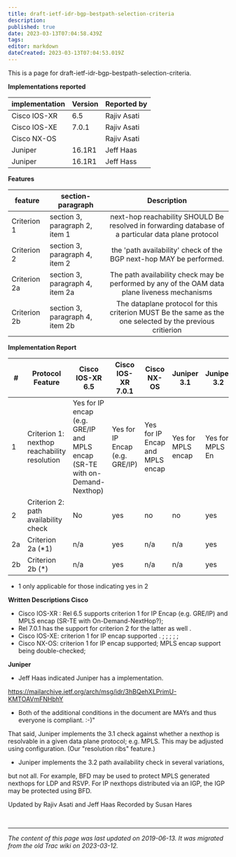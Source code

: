 ```yaml
---
title: draft-ietf-idr-bgp-bestpath-selection-criteria
description: 
published: true
date: 2023-03-13T07:04:58.439Z
tags: 
editor: markdown
dateCreated: 2023-03-13T07:04:53.019Z
---
```


 This is a page for draft-ietf-idr-bgp-bestpath-selection-criteria.

**Implementations reported** 

| implementation   |  Version  |   Reported by   |
|------------------|-----------|-----------------|
|  Cisco IOS-XR    |   6.5     |   Rajiv Asati   |
|  Cisco IOS-XE    |   7.0.1   |   Rajiv Asati   |
|  Cisco NX-OS     |           |   Rajiv Asati   |
|  Juniper         |   16.1R1  |   Jeff Haas     |
|  Juniper         |   16.1R1  |   Jeff Hass     |

**Features**

| feature        |  section-paragraph                |                                                 Description                                                  |
|----------------|-----------------------------------|:------------------------------------------------------------------------------------------------------------:|
|  Criterion 1   |  section 3, paragraph 2, item 1   |  next-hop reachability SHOULD Be resolved in forwarding database of a particular data plane protocol         |
|  Criterion 2   |  section 3, paragraph 4, item 2   |  the 'path availability' check of the BGP next-hop MAY be performed.                                         |
|  Criterion 2a  |  section 3, paragraph 4, item 2a  |  The path availability check may be performed by any of the OAM data plane liveness mechanisms               |
|  Criterion 2b  |  section 3, paragraph 4, item 2b  |  The dataplane protocol for this criterion MUST Be the same as the one selected by the previous critierion   |

**Implementation Report**

| #    |  Protocol Feature                              |  Cisco IOS-XR 6.5                                                              |  Cisco IOS-XR 7.0.1              |  Cisco NX-OS                      |  Juniper 3.1          |  Juniper 3.2      |
|------|------------------------------------------------|--------------------------------------------------------------------------------|----------------------------------|-----------------------------------|-----------------------|-------------------|
|  1   |  Criterion 1: nexthop reachability resolution  |  Yes for IP encap (e.g. GRE/IP and MPLS encap (SR-TE with on-Demand-Nexthop)   |  Yes for IP Encap (e.g. GRE/IP)  |  Yes for IP Encap and MPLS encap  |   Yes for MPLS encap  |  Yes for MPLS En  |
|  2   |  Criterion 2: path availability check          |   No                                                                           |   yes                            |  no                               |  no                   |  yes              |
|  2a  |  Criterion 2a (*1)                             |  n/a                                                                           |   yes                            |  n/a                              |  n/a                  |  yes              |
|  2b  |  Criterion 2b (*)                             |  n/a                                                                           |   yes                            |  n/a                              |  n/a                  |  yes              |


 * 1 only applicable for those indicating yes in 2

**Written Descriptions Cisco**

 -   Cisco IOS-XR : Rel 6.5 supports criterion 1 for IP Encap (e.g. GRE/IP) and MPLS encap (SR-TE with On-Demand-NextHop?);
 -   Rel 7.0.1 has the support for criterion 2 for the latter as well .
 -   Cisco IOS-XE: criterion 1 for IP encap supported . ; ; ; ; ;
 -   Cisco NX-OS: criterion 1 for IP encap supported; MPLS encap support being double-checked; 

**Juniper**

  -  Jeff Haas indicated Juniper has a implementation. 

https://mailarchive.ietf.org/arch/msg/idr/3hBQehXLPrimU-KMTOAVmFNHbhY

  -  Both of the additional conditions in the document are MAYs and thus everyone is compliant. :-)" 

That said, Juniper implements the 3.1 check against whether a nexthop is resolvable in a given data plane protocol; e.g. MPLS. This may be adjusted using configuration. (Our "resolution ribs" feature.)

  -  Juniper implements the 3.2 path availability check in several variations, 

but not all. For example, BFD may be used to protect MPLS generated nexthops for LDP and RSVP. For IP nexthops distributed via an IGP, the IGP may be protected using BFD.

Updated by Rajiv Asati and Jeff Haas Recorded by Susan Hares 



&nbsp;
&nbsp;
&nbsp;

---

*The content of this page was last updated on 2019-06-13. It was migrated from the old Trac wiki on 2023-03-12.*